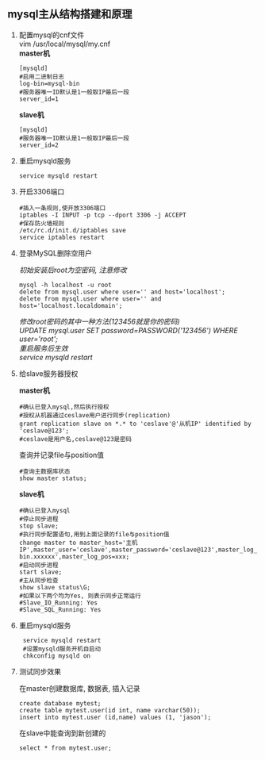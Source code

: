 ## mysql主从结构搭建和原理


1. 配置mysql的cnf文件  
    vim /usr/local/mysql/my.cnf  
    **master机**  
    ~~~
    [mysqld]
    #启用二进制日志
    log-bin=mysql-bin 
    #服务器唯一ID默认是1一般取IP最后一段
    server_id=1 
    ~~~

    **slave机**
    ~~~
    [mysqld]
    #服务器唯一ID默认是1一般取IP最后一段
    server_id=2 
    ~~~

3. 重启mysqld服务
    ~~~
    service mysqld restart
    ~~~

4. 开启3306端口
    ~~~
    #插入一条规则,使开放3306端口
    iptables -I INPUT -p tcp --dport 3306 -j ACCEPT
    #保存防火墙规则
    /etc/rc.d/init.d/iptables save
    service iptables restart
    ~~~

5. 登录MySQL删除空用户

    *初始安装后root为空密码, 注意修改*
    ~~~
    mysql -h localhost -u root
    delete from mysql.user where user='' and host='localhost';
    delete from mysql.user where user='' and host='localhost.localdomain';
    ~~~
    *修改root密码的其中一种方法(123456就是你的密码)*  
    *UPDATE mysql.user SET password=PASSWORD('123456') WHERE user='root';*  
    *重启服务后生效*  
    *service mysqld restart*

6. 给slave服务器授权

    **master机**
    ~~~
    #确认已登入mysql,然后执行授权
    #授权从机器通过ceslave用户进行同步(replication)
    grant replication slave on *.* to 'ceslave'@'从机IP' identified by 'ceslave@123';
    #ceslave是用户名,ceslave@123是密码
    ~~~

    查询并记录file与position值
    ~~~
    #查询主数据库状态
    show master status;
    ~~~

    **slave机**
    ~~~
    #确认已登入mysql
    #停止同步进程
    stop slave;
    #执行同步配置语句,用到上面记录的file与position值
    change master to master_host='主机IP',master_user='ceslave',master_password='ceslave@123',master_log_file='mysql-bin.xxxxxx',master_log_pos=xxx;
    #启动同步进程
    start slave;
    #主从同步检查
    show slave status\G;
    #如果以下两个均为Yes, 则表示同步正常运行
    #Slave_IO_Running: Yes
    #Slave_SQL_Running: Yes
    ~~~

7. 重启mysqld服务
        
        service mysqld restart
        #设置mysqld服务开机自启动
        chkconfig mysqld on


8. 测试同步效果

    在master创建数据库, 数据表, 插入记录
    ~~~
    create database mytest;
    create table mytest.user(id int, name varchar(50));
    insert into mytest.user (id,name) values (1, 'jason');
    ~~~
    
    在slave中能查询到新创建的
    ~~~
    select * from mytest.user;
    ~~~